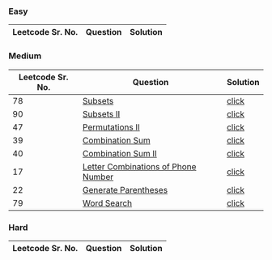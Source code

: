 ### Easy 
Leetcode Sr. No. | Question | Solution
-------------|------------- | -------------

### Medium
Leetcode Sr. No. | Question | Solution
-------------|------------- | -------------
78 | [Subsets](https://leetcode.com/problems/subsets/) | [click](./Solutions/Subsets.java)
90 | [Subsets II](https://leetcode.com/problems/subsets-ii/) | [click](./Solutions/SubsetsII.java)
47 | [Permutations II](https://leetcode.com/problems/permutations-ii/) | [click](./Solutions/PermutaionsII.java)
39 | [Combination Sum](https://leetcode.com/problems/combination-sum/) | [click](./Solutions/CombinationSum.java)
40 | [Combination Sum II](https://leetcode.com/problems/combination-sum-ii/) | [click](./Solutions/CombinationSumII.java)
17 | [Letter Combinations of Phone Number](https://leetcode.com/problems/letter-combinations-of-a-phone-number/) | [click](./Solutions/LetterCombinationsOfAPhoneNumber.java)
22 | [Generate Parentheses](https://leetcode.com/problems/generate-parentheses/) | [click](./Solutions/GenerateParentheses.java)
79 | [Word Search](https://leetcode.com/problems/word-search/) | [click](./Solutions/WordSearch.java)

### Hard
Leetcode Sr. No. | Question | Solution
-------------|------------- | -------------